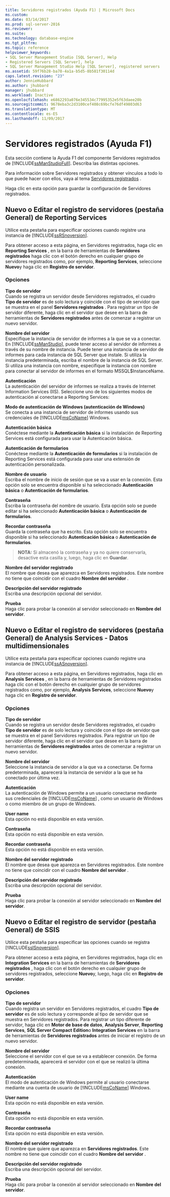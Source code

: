 ```yaml
---
title: Servidores registrados (Ayuda F1) | Microsoft Docs
ms.custom: 
ms.date: 03/14/2017
ms.prod: sql-server-2016
ms.reviewer: 
ms.suite: 
ms.technology: database-engine
ms.tgt_pltfrm: 
ms.topic: reference
helpviewer_keywords:
- SQL Server Management Studio [SQL Server], Help
- Registered Servers [SQL Server], help
- SQL Server Management Studio Help [SQL Server], registered servers
ms.assetid: 59f76b28-ba78-4a1a-b5d5-8b581f30114d
caps.latest.revision: "23"
author: JennieHubbard
ms.author: jhubbard
manager: jhubbard
ms.workload: Inactive
ms.openlocfilehash: e6862293a076e345534c77995352e5f63daee20b
ms.sourcegitcommit: 9678eba3c2d3100cef408c69bcfe76df49803d63
ms.translationtype: MT
ms.contentlocale: es-ES
ms.lasthandoff: 11/09/2017
---
```

# <a name="registered-servers-f1-help"></a>Servidores registrados (Ayuda F1)
  Esta sección contiene la Ayuda F1 del componente Servidores registrados de [!INCLUDE[ssManStudioFull](../../includes/ssmanstudiofull-md.md)]. Describa las distintas opciones.
  
 Para información sobre Servidores registrados y obtener vínculos a todo lo que puede hacer con ellos, vaya al tema [Servidores registrados](../../tools/sql-server-management-studio/register-servers.md) . 
 

 Haga clic en esta opción para guardar la configuración de Servidores registrados. 
 
 ## <a name="reporting-services-new-or-edit-server-registration-general-tab"></a>Nuevo o Editar el registro de servidores (pestaña General) de Reporting Services 
  Utilice esta pestaña para especificar opciones cuando registre una instancia de [!INCLUDE[ssRSnoversion](../../includes/ssrsnoversion-md.md)].  
  
 Para obtener acceso a esta página, en Servidores registrados, haga clic en **Reporting Services** , en la barra de herramientas de **Servidores registrados** haga clic con el botón derecho en cualquier grupo de servidores registrados como, por ejemplo, **Reporting Services**, seleccione **Nuevo**y haga clic en **Registro de servidor**.  
  
### <a name="options"></a>Opciones  
 **Tipo de servidor**  
 Cuando se registra un servidor desde Servidores registrados, el cuadro **Tipo de servidor** es de solo lectura y coincide con el tipo de servidor que se muestra en el panel **Servidores registrados** . Para registrar un tipo de servidor diferente, haga clic en el servidor que desee en la barra de herramientas de **Servidores registrados** antes de comenzar a registrar un nuevo servidor.  
  
 **Nombre del servidor**  
 Especifique la instancia de servidor de informes a la que se va a conectar. En [!INCLUDE[ssManStudio](../../includes/ssmanstudio-md.md)], puede tener acceso al servidor de informes a través de su nombre de instancia. Puede tener una instancia de servidor de informes para cada instancia de SQL Server que instale. Si utiliza la instancia predeterminada, escriba el nombre de la instancia de SQL Server. Si utiliza una instancia con nombre, especifique la instancia con nombre para conectar al servidor de informes en el formato MSSQL$InstanceName.  
  
 **Autenticación**  
 La autenticación del servidor de informes se realiza a través de Internet Information Services (IIS). Seleccione uno de los siguientes modos de autenticación al conectarse a Reporting Services:  
  
 **Modo de autenticación de Windows (autenticación de Windows)**  
 Se conecta a una instancia de servidor de informes usando sus credenciales de [!INCLUDE[msCoName](../../includes/msconame-md.md)] Windows.  
  
 **Autenticación básica**  
 Conéctese mediante la **Autenticación básica** si la instalación de Reporting Services está configurada para usar la Autenticación básica.  
  
 **Autenticación de formularios**  
 Conéctese mediante la **Autenticación de formularios** si la instalación de Reporting Services está configurada para usar una extensión de autenticación personalizada.  
  
 **Nombre de usuario**  
 Escriba el nombre de inicio de sesión que se va a usar en la conexión. Esta opción solo se encuentra disponible si ha seleccionado **Autenticación básica** o **Autenticación de formularios**.  
  
 **Contraseña**  
 Escriba la contraseña del nombre de usuario. Esta opción solo se puede editar si ha seleccionado **Autenticación básica** o **Autenticación de formularios**.  
  
 **Recordar contraseña**  
 Guarda la contraseña que ha escrito. Esta opción solo se encuentra disponible si ha seleccionado **Autenticación básica** o **Autenticación de formularios**.  
  
> **NOTA:** Si almacenó la contraseña y ya no quiere conservarla, desactive esta casilla y, luego, haga clic en **Guardar**.  
  
 **Nombre del servidor registrado**  
 El nombre que desea que aparezca en Servidores registrados. Este nombre no tiene que coincidir con el cuadro **Nombre del servidor** .  
  
 **Descripción del servidor registrado**  
 Escriba una descripción opcional del servidor.  
  
 **Prueba**  
 Haga clic para probar la conexión al servidor seleccionado en **Nombre del servidor**.  
  
 
 ## <a name="analysis-services---multidimensional-data-new-or-edit-server-registration-general-tab"></a>Nuevo o Editar el registro de servidores (pestaña General) de Analysis Services - Datos multidimensionales
 
  Utilice esta pestaña para especificar opciones cuando registre una instancia de [!INCLUDE[ssASnoversion](../../includes/ssasnoversion-md.md)].  
  
 Para obtener acceso a esta página, en Servidores registrados, haga clic en **Analysis Services** , en la barra de herramientas de Servidores registrados haga clic con el botón derecho en cualquier grupo de servidores registrados como, por ejemplo, **Analysis Services**, seleccione **Nuevo**y haga clic en **Registro de servidor**.  
  
### <a name="options"></a>Opciones  
 **Tipo de servidor**  
 Cuando se registra un servidor desde Servidores registrados, el cuadro **Tipo de servidor** es de solo lectura y coincide con el tipo de servidor que se muestra en el panel Servidores registrados. Para registrar un tipo de servidor diferente, haga clic en el servidor que desee en la barra de herramientas de **Servidores registrados** antes de comenzar a registrar un nuevo servidor.  
  
 **Nombre del servidor**  
 Seleccione la instancia de servidor a la que va a conectarse. De forma predeterminada, aparecerá la instancia de servidor a la que se ha conectado por última vez.  
  
 **Autenticación**  
 La autenticación de Windows permite a un usuario conectarse mediante sus credenciales de [!INCLUDE[msCoName](../../includes/msconame-md.md)] , como un usuario de Windows o como miembro de un grupo de Windows.  
  
 **User name**  
 Esta opción no está disponible en esta versión.  
  
 **Contraseña**  
 Esta opción no está disponible en esta versión.  
  
 **Recordar contraseña**  
 Esta opción no está disponible en esta versión.  
  
 **Nombre del servidor registrado**  
 El nombre que desea que aparezca en Servidores registrados. Este nombre no tiene que coincidir con el cuadro **Nombre del servidor** .  
  
 **Descripción del servidor registrado**  
 Escriba una descripción opcional del servidor.  
  
 **Prueba**  
 Haga clic para probar la conexión al servidor seleccionado en **Nombre del servidor**. 
 
 ## <a name="ssis-new-or-edit-server-registration-general-tab"></a>Nuevo o Editar el registro de servidor (pestaña General) de SSIS 
 
 Utilice esta pestaña para especificar las opciones cuando se registra [!INCLUDE[ssISnoversion](../../includes/ssisnoversion-md.md)].  
  
 Para obtener acceso a esta página, en Servidores registrados, haga clic en **Integration Services** en la barra de herramientas de **Servidores registrados** , haga clic con el botón derecho en cualquier grupo de servidores registrados, seleccione **Nuevo**y, luego, haga clic en **Registro de servidor**.  
  
### <a name="options"></a>Opciones  
 **Tipo de servidor**  
 Cuando registra un servidor en Servidores registrados, el cuadro **Tipo de servidor** es de solo lectura y corresponde al tipo de servidor que se muestra en Servidores registrados. Para registrar un tipo diferente de servidor, haga clic en **Motor de base de datos**, **Analysis Server**, **Reporting Services**, **SQL Server Compact** **Edition**o **Integration Services** en la barra de herramientas de **Servidores registrados** antes de iniciar el registro de un nuevo servidor.  
  
 **Nombre del servidor**  
 Seleccione el servidor con el que se va a establecer conexión. De forma predeterminada, aparecerá el servidor con el que se realizó la última conexión.  
  
 **Autenticación**  
 El modo de autenticación de Windows permite al usuario conectarse mediante una cuenta de usuario de [!INCLUDE[msCoName](../../includes/msconame-md.md)] Windows.  
  
 **User name**  
 Esta opción no está disponible en esta versión.  
  
 **Contraseña**  
 Esta opción no está disponible en esta versión.  
  
 **Recordar contraseña**  
 Esta opción no está disponible en esta versión.  
  
 **Nombre del servidor registrado**  
 El nombre que quiere que aparezca en **Servidores registrados**. Este nombre no tiene que coincidir con el cuadro **Nombre del servidor** .  
  
 **Descripción del servidor registrado**  
 Escriba una descripción opcional del servidor.  
  
 **Prueba**  
 Haga clic para probar la conexión al servidor seleccionado en **Nombre del servidor**. 
  

 
 
  
